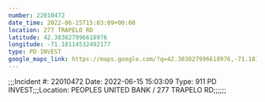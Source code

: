 ```yaml
---
number: 22010472
date_time: 2022-06-15T15:03:09+00:00
location: 277 TRAPELO RD
latitude: 42.383827996618976
longitude: -71.18114532492177
type: PD INVEST
google_maps_link: https://maps.google.com/?q=42.383827996618976,-71.18114532492177
---
```


;;;Incident #: 22010472   Date: 2022-06-15 15:03:09   Type: 911 PD INVEST;;;Location: PEOPLES UNITED BANK / 277 TRAPELO RD;;;;;;
